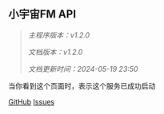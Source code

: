 ## 小宇宙FM API

> *主程序版本：v1.2.0*
>
> *文档版本：v1.2.0*
>
> *文档更新时间：2024-05-19 23:50*

当你看到这个页面时，表示这个服务已成功启动



[GitHub](https://github.com/ultrazg/xyz) [Issues](https://github.com/ultrazg/xyz/issues)